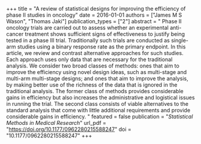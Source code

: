 +++
title = "A review of statistical designs for improving the efficiency of phase II studies in oncology"
date = 2016-01-01
authors = ["James M S Wason", "Thomas Jaki"]
publication_types = ["2"]
abstract = " Phase II oncology trials are carried out to assess whether an experimental anti-cancer treatment shows sufficient signs of effectiveness to justify being tested in a phase III trial. Traditionally such trials are conducted as single-arm studies using a binary response rate as the primary endpoint. In this article, we review and contrast alternative approaches for such studies. Each approach uses only data that are necessary for the traditional analysis. We consider two broad classes of methods: ones that aim to improve the efficiency using novel design ideas, such as multi-stage and multi-arm multi-stage designs; and ones that aim to improve the analysis, by making better use of the richness of the data that is ignored in the traditional analysis. The former class of methods provides considerable gains in efficiency but also increases the administrative and logistical issues in running the trial. The second class consists of viable alternatives to the standard analysis that come with little additional requirements and provide considerable gains in efficiency. "
featured = false
publication = "*Statistical Methods in Medical Research*"
url_pdf = "https://doi.org/10.1177/0962280215588247"
doi = "10.1177/0962280215588247"
+++

